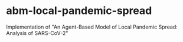 # abm-local-pandemic-spread
Implementation of "An Agent-Based Model of Local Pandemic Spread: Analysis of SARS-CoV-2"
